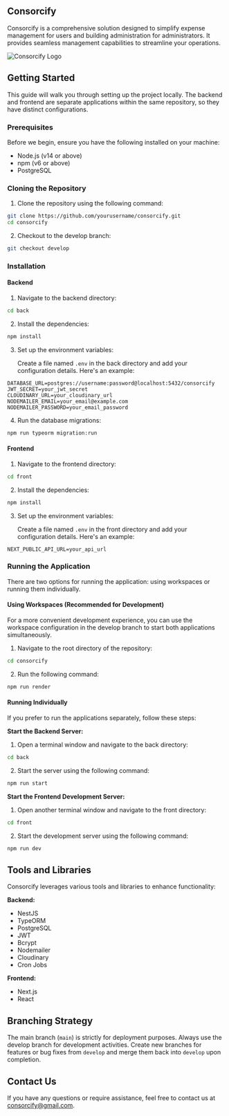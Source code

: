## Consorcify

Consorcify is a comprehensive solution designed to simplify expense management for users and building administration for administrators. It provides seamless management capabilities to streamline your operations.

![Consorcify Logo](https://res.cloudinary.com/consorcify/image/upload/v1718844349/descarga_a0acun.png)

## Getting Started

This guide will walk you through setting up the project locally. The backend and frontend are separate applications within the same repository, so they have distinct configurations.

### Prerequisites

Before we begin, ensure you have the following installed on your machine:

* Node.js (v14 or above)
* npm (v6 or above)
* PostgreSQL
### Cloning the Repository

1. Clone the repository using the following command:

```bash
git clone https://github.com/yourusername/consorcify.git
cd consorcify
```

2. Checkout to the develop branch:

```bash
git checkout develop
```

### Installation

#### Backend

1. Navigate to the backend directory:

```bash
cd back
```

2. Install the dependencies:

```bash
npm install
```

3. Set up the environment variables:

   Create a file named `.env` in the back directory and add your configuration details. Here's an example:

```
DATABASE_URL=postgres://username:password@localhost:5432/consorcify
JWT_SECRET=your_jwt_secret
CLOUDINARY_URL=your_cloudinary_url
NODEMAILER_EMAIL=your_email@example.com
NODEMAILER_PASSWORD=your_email_password
```

4. Run the database migrations:

```bash
npm run typeorm migration:run
```

#### Frontend

1. Navigate to the frontend directory:

```bash
cd front
```

2. Install the dependencies:

```bash
npm install
```

3. Set up the environment variables:

   Create a file named `.env` in the front directory and add your configuration details. Here's an example:

```
NEXT_PUBLIC_API_URL=your_api_url
```

### Running the Application

There are two options for running the application: using workspaces or running them individually.

#### Using Workspaces (Recommended for Development)

For a more convenient development experience, you can use the workspace configuration in the develop branch to start both applications simultaneously.

1. Navigate to the root directory of the repository:

```bash
cd consorcify
```

2. Run the following command:

```bash
npm run render
```

#### Running Individually

If you prefer to run the applications separately, follow these steps:

**Start the Backend Server:**

1. Open a terminal window and navigate to the back directory:

```bash
cd back
```

2. Start the server using the following command:

```bash
npm run start
```

**Start the Frontend Development Server:**

1. Open another terminal window and navigate to the front directory:

```bash
cd front
```

2. Start the development server using the following command:

```bash
npm run dev
```

## Tools and Libraries

Consorcify leverages various tools and libraries to enhance functionality:

**Backend:**

* NestJS
* TypeORM
* PostgreSQL
* JWT
* Bcrypt
* Nodemailer
* Cloudinary
* Cron Jobs

**Frontend:**

* Next.js
* React

## Branching Strategy

The main branch (`main`) is strictly for deployment purposes. Always use the develop branch for development activities. Create new branches for features or bug fixes from `develop` and merge them back into `develop` upon completion.

## Contact Us

If you have any questions or require assistance, feel free to contact us at consorcify@gmail.com.
